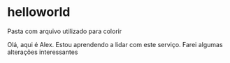 # helloworld
Pasta com arquivo utilizado para colorir

Olá, aqui é Alex. Estou aprendendo a lidar com este serviço. Farei algumas alterações interessantes
